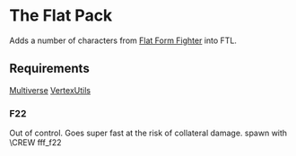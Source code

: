 # The Flat Pack
Adds a number of characters from [Flat Form Fighter](https://flatformfighter.com/) into FTL.

## Requirements
[Multiverse](https://ftlmultiverse.boards.net/)
[VertexUtils](https://github.com/ChronoVortex/FTL-HS-Vertex)


### F22
Out of control.  Goes super fast at the risk of collateral damage.
spawn with \CREW fff_f22